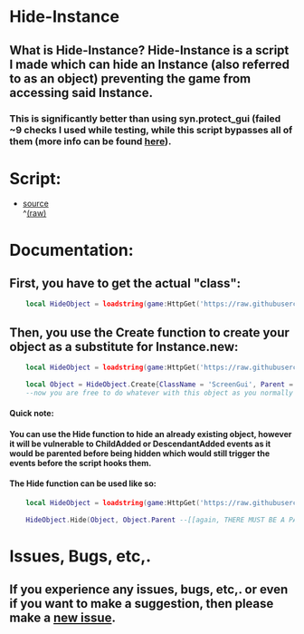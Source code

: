 # Hide-Instance
## What is Hide-Instance? Hide-Instance is a script I made which can hide an Instance (also referred to as an object) preventing the game from accessing said Instance. 
### This is significantly better than using syn.protect_gui (failed ~9 checks I used while testing, while this script bypasses all of them (more info can be found [here](/CHECKSINFO.md)).

# Script:
- [source](/script/HideObject.lua)<br>^[\(raw\)](https://raw.githubusercontent.com/TechHog8984/Hide-Instance/main/script/HideObject.lua)

<!--
# !!Warning!! This script makes an object return nil when indexed!!!!
## What does this mean?<br>This means that if you are using this on a script's parent, then script.Parent will return nil even if the parent is a real object.
## How can I get around this?<br>You can get around this by using my [Gui To Lua plugin](https://github.com/TechHog8984/roblox-studio/tree/main/plugins/GuiToLuaV3) (NOT YET WORKING) if you are you working with a GUI.
-->

# Documentation:


## First, you have to get the actual "class":
```lua
    local HideObject = loadstring(game:HttpGet('https://raw.githubusercontent.com/TechHog8984/Hide-Instance/main/script/HideObject.lua'))()
```

## Then, you use the Create function to create your object as a substitute for Instance.new:
```lua
    local HideObject = loadstring(game:HttpGet('https://raw.githubusercontent.com/TechHog8984/Hide-Instance/main/script/HideObject.lua'))()
    
    local Object = HideObject.Create{ClassName = 'ScreenGui', Parent = workspace--[[THERE MUST BE A PARENT!!!!]], OtherNormalProperties = 'Go Here'}
    --now you are free to do whatever with this object as you normally would
```

#### Quick note:
#### You can use the Hide function to hide an already existing object, however it will be vulnerable to ChildAdded or DescendantAdded events as it would be parented before being hidden which would still trigger the events before the script hooks them.

#### The Hide function can be used like so:
```lua
    local HideObject = loadstring(game:HttpGet('https://raw.githubusercontent.com/TechHog8984/Hide-Instance/main/script/HideObject.lua'))()
    
    HideObject.Hide(Object, Object.Parent --[[again, THERE MUST BE A PARENT!!!!]])
```


# Issues, Bugs, etc,.
## If you experience any issues, bugs, etc,. or even if you want to make a suggestion, then please make a [new issue](https://github.com/TechHog8984/Hide-Instance/issues/new).
